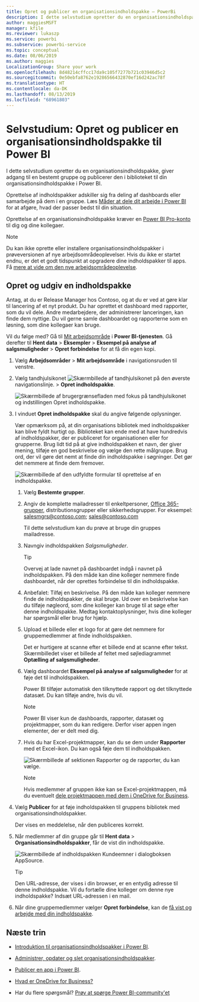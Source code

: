 ```yaml
---
title: Opret og publicer en organisationsindholdspakke – PowerBi
description: I dette selvstudium opretter du en organisationsindholdspakke, begrænser adgangen til en bestemt gruppe og publicerer den i biblioteket til din organisationsindholdspakke i Power BI.
author: maggiesMSFT
manager: kfile
ms.reviewer: lukaszp
ms.service: powerbi
ms.subservice: powerbi-service
ms.topic: conceptual
ms.date: 08/06/2019
ms.author: maggies
LocalizationGroup: Share your work
ms.openlocfilehash: 8d48214cffcc17da9c105f7277b721c03946d5c2
ms.sourcegitcommit: 0e50ebfa8762e19286566432870ef16d242ac78f
ms.translationtype: HT
ms.contentlocale: da-DK
ms.lasthandoff: 08/13/2019
ms.locfileid: "68961803"
---
```

# <a name="tutorial-create-and-publish-a-power-bi-organizational-content-pack"></a>Selvstudium: Opret og publicer en organisationsindholdspakke til Power BI

I dette selvstudium opretter du en organisationsindholdspakke, giver adgang til en bestemt gruppe og publicerer den i biblioteket til din organisationsindholdspakke i Power BI.

Oprettelse af indholdspakker adskiller sig fra deling af dashboards eller samarbejde på dem i en gruppe. Læs [Måder at dele dit arbejde i Power BI](service-how-to-collaborate-distribute-dashboards-reports.md) for at afgøre, hvad der passer bedst til din situation.

Oprettelse af en organisationsindholdspakke kræver en [Power BI Pro-konto](https://powerbi.microsoft.com/pricing) til dig og dine kollegaer.

> [!NOTE]
> Du kan ikke oprette eller installere organisationsindholdspakker i prøveversionen af nye arbejdsområdeoplevelser. Hvis du ikke er startet endnu, er det et godt tidspunkt at opgradere dine indholdspakker til apps. Få [mere at vide om den nye arbejdsområdeoplevelse](service-create-the-new-workspaces.md).

## <a name="create-and-publish-a-content-pack"></a>Opret og udgiv en indholdspakke

Antag, at du er Release Manager hos Contoso, og at du er ved at gøre klar til lancering af et nyt produkt.  Du har oprettet et dashboard med rapporter, som du vil dele. Andre medarbejdere, der administrerer lanceringen, kan finde dem nyttige. Du vil gerne samle dashboardet og rapporterne som en løsning, som dine kollegaer kan bruge.

Vil du følge med? Gå til [Mit arbejdsområde](https://powerbi.com) i **Power BI-tjenesten**. Gå derefter til **Hent data** > **Eksempler** > **Eksempel på analyse af salgsmuligheder** > **Opret forbindelse** for at få din egen kopi.

1. Vælg **Arbejdsområder** > **Mit arbejdsområde** i navigationsruden til venstre.

1. Vælg tandhjulsikonet ![Skærmbillede af tandhjulsikonet](media/service-organizational-content-pack-create-and-publish/cog.png) på den øverste navigationslinje. > **Opret indholdspakke**.

   ![Skærmbillede af brugergrænsefladen med fokus på tandhjulsikonet og indstillingen Opret indholdspakke.](media/service-organizational-content-pack-create-and-publish/pbi_create_contpk.png)

1. I vinduet **Opret indholdspakke** skal du angive følgende oplysninger.  

   Vær opmærksom på, at din organisations bibliotek med indholdspakker kan blive fyldt hurtigt op. Biblioteket kan ende med at have hundredvis af indholdspakker, der er publiceret for organisationen eller for grupperne. Brug lidt tid på at give indholdspakken et navn, der giver mening, tilføje en god beskrivelse og vælge den rette målgruppe.  Brug ord, der vil gøre det nemt at finde din indholdspakke i søgninger. Det gør det nemmere at finde dem fremover.

      ![Skærmbillede af den udfyldte formular til oprettelse af en indholdspakke.](media/service-organizational-content-pack-create-and-publish/cpwindow.png)

    1. Vælg **Bestemte grupper**.

    1. Angiv de komplette mailadresser til enkeltpersoner, [Office 365-grupper](https://support.office.com/article/Create-a-group-in-Office-365-7124dc4c-1de9-40d4-b096-e8add19209e9), distributionsgrupper eller sikkerhedsgrupper. For eksempel: salesmgrs@contoso.com; sales@contoso.com

        Til dette selvstudium kan du prøve at bruge din gruppes mailadresse.

    1. Navngiv indholdspakken *Salgsmuligheder*.

        > [!TIP]
        > Overvej at lade navnet på dashboardet indgå i navnet på indholdspakken. På den måde kan dine kolleger nemmere finde dashboardet, når der oprettes forbindelse til din indholdspakke.

    1. Anbefalet: Tilføj en beskrivelse. På den måde kan kolleger nemmere finde de indholdspakker, de skal bruge. Ud over en beskrivelse kan du tilføje nøgleord, som dine kolleger kan bruge til at søge efter denne indholdspakke. Medtag kontaktoplysninger, hvis dine kolleger har spørgsmål eller brug for hjælp.

    1. Upload et billede eller et logo for at gøre det nemmere for gruppemedlemmer at finde indholdspakken.

        Det er hurtigere at scanne efter et billede end at scanne efter tekst. Skærmbilledet viser et billede af feltet med søjlediagrammet **Optælling af salgsmuligheder**.

    1. Vælg dashboardet **Eksempel på analyse af salgsmuligheder** for at føje det til indholdspakken.

        Power BI tilføjer automatisk den tilknyttede rapport og det tilknyttede datasæt. Du kan tilføje andre, hvis du vil.

       > [!NOTE]
       > Power BI viser kun de dashboards, rapporter, datasæt og projektmapper, som du kan redigere. Derfor viser appen ingen elementer, der er delt med dig.

   1. Hvis du har Excel-projektmapper, kan du se dem under **Rapporter** med et Excel-ikon. Du kan også føje dem til indholdspakken.

      ![Skærmbillede af sektionen Rapporter og de rapporter, du kan vælge.](media/service-organizational-content-pack-create-and-publish/pbi_orgcontpkexcel.png)

      > [!NOTE]
      > Hvis medlemmer af gruppen ikke kan se Excel-projektmappen, må du eventuelt [dele projektmappen med dem i OneDrive for Business](https://support.office.com/article/Share-documents-or-folders-in-Office-365-1fe37332-0f9a-4719-970e-d2578da4941c).

1. Vælg **Publicer** for at føje indholdspakken til gruppens bibliotek med organisationsindholdspakker.  

   Der vises en meddelelse, når den publiceres korrekt.

1. Når medlemmer af din gruppe går til **Hent data** > **Organisationsindholdspakker**, får de vist din indholdspakke.

   ![Skærmbillede af indholdspakken Kundeemner i dialogboksen AppSource.](media/service-organizational-content-pack-create-and-publish/powerbi-find-content-pack-organization.png)

   > [!TIP]
   > Den URL-adresse, der vises i din browser, er en entydig adresse til denne indholdspakke.  Vil du fortælle dine kolleger om denne nye indholdspakke?  Indsæt URL-adressen i en mail.

1. Når dine gruppemedlemmer vælger **Opret forbindelse**, kan de [få vist og arbejde med din indholdspakke](service-organizational-content-pack-copy-refresh-access.md).

## <a name="next-steps"></a>Næste trin

* [Introduktion til organisationsindholdspakker i Power BI](service-organizational-content-pack-introduction.md).

* [Administrer, opdater og slet organisationsindholdspakker](service-organizational-content-pack-manage-update-delete.md).

* [Publicer en app i Power BI](service-create-distribute-apps.md).

* [Hvad er OneDrive for Business?](https://support.office.com/article/What-is-OneDrive-for-Business-187f90af-056f-47c0-9656-cc0ddca7fdc2)

* Har du flere spørgsmål? [Prøv at spørge Power BI-community'et](http://community.powerbi.com/)
